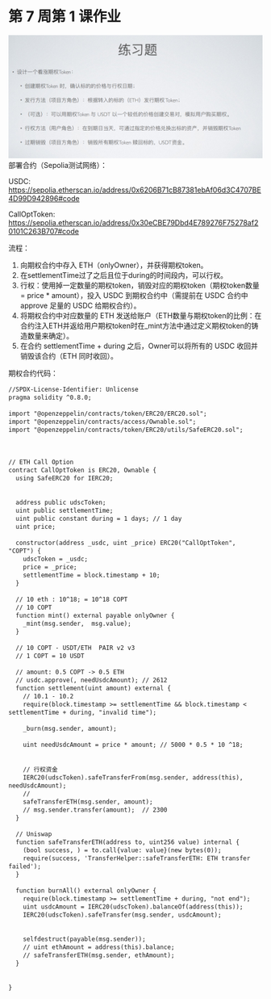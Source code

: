 # 第 7 周第 1 课作业
![w7-1](./IMG/Assignment_w7-1.png)
部署合约（Sepolia测试网络）：

USDC: https://sepolia.etherscan.io/address/0x6206B71cB87381ebAf06d3C4707BE4D99D942896#code

CallOptToken: https://sepolia.etherscan.io/address/0x30eCBE79Dbd4E789276F75278af20101C263B707#code

流程：
1. 向期权合约中存入 ETH（onlyOwner），并获得期权token。
2. 在settlementTime过了之后且位于during的时间段内，可以行权。
3. 行权：使用掉一定数量的期权token，销毁对应的期权token（期权token数量 = price * amount），投入 USDC 到期权合约中（需提前在 USDC 合约中 approve 足量的 USDC 给期权合约）。
4. 将期权合约中对应数量的 ETH 发送给账户（ETH数量与期权token的比例：在合约注入ETH并返给用户期权token时在_mint方法中通过定义期权token的铸造数量来确定）。
5. 在合约 settlementTime + during 之后，Owner可以将所有的 USDC 收回并销毁该合约（ETH 同时收回）。

期权合约代码：

```solidity
//SPDX-License-Identifier: Unlicense
pragma solidity ^0.8.0;

import "@openzeppelin/contracts/token/ERC20/ERC20.sol";
import "@openzeppelin/contracts/access/Ownable.sol";
import "@openzeppelin/contracts/token/ERC20/utils/SafeERC20.sol";



// ETH Call Option
contract CallOptToken is ERC20, Ownable {
  using SafeERC20 for IERC20;


  address public udscToken;
  uint public settlementTime;
  uint public constant during = 1 days; // 1 day
  uint price;
  
  constructor(address _usdc, uint _price) ERC20("CallOptToken", "COPT") {
    udscToken = _usdc;
    price = _price;  
    settlementTime = block.timestamp + 10;
  }

  // 10 eth : 10^18; = 10^18 COPT
  // 10 COPT
  function mint() external payable onlyOwner {
    _mint(msg.sender,  msg.value);
  }

  // 10 COPT - USDT/ETH  PAIR v2 v3 
  // 1 COPT = 10 USDT 

  // amount: 0.5 COPT -> 0.5 ETH
  // usdc.approve(, needUsdcAmount); // 2612
  function settlement(uint amount) external {
    // 10.1 - 10.2
    require(block.timestamp >= settlementTime && block.timestamp < settlementTime + during, "invalid time");

    _burn(msg.sender, amount);

    uint needUsdcAmount = price * amount; // 5000 * 0.5 * 10 ^18;


    // 行权资金
    IERC20(udscToken).safeTransferFrom(msg.sender, address(this), needUsdcAmount);
    // 
    safeTransferETH(msg.sender, amount);
    // msg.sender.transfer(amount);  // 2300
  }

  // Uniswap
  function safeTransferETH(address to, uint256 value) internal {
    (bool success, ) = to.call{value: value}(new bytes(0));
    require(success, 'TransferHelper::safeTransferETH: ETH transfer failed');
  }

  function burnAll() external onlyOwner {
    require(block.timestamp >= settlementTime + during, "not end");
    uint usdcAmount = IERC20(udscToken).balanceOf(address(this));
    IERC20(udscToken).safeTransfer(msg.sender, usdcAmount);


    selfdestruct(payable(msg.sender));
    // uint ethAmount = address(this).balance;
    // safeTransferETH(msg.sender, ethAmount);
  }


}
```
